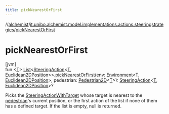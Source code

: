 ```yaml
---
title: pickNearestOrFirst
---
```

//[alchemist](../../index.html)/[it.unibo.alchemist.model.implementations.actions.steeringstrategies](index.html)/[pickNearestOrFirst](pick-nearest-or-first.html)



# pickNearestOrFirst



[jvm]\
fun <[T](pick-nearest-or-first.html)> [List](https://kotlinlang.org/api/latest/jvm/stdlib/kotlin.collections/-list/index.html)<[SteeringAction](../it.unibo.alchemist.model.interfaces/-steering-action/index.html)<[T](pick-nearest-or-first.html), [Euclidean2DPosition](../it.unibo.alchemist.model.implementations.positions/-euclidean2-d-position/index.html)>>.[pickNearestOrFirst](pick-nearest-or-first.html)(env: [Environment](../it.unibo.alchemist.model.interfaces/-environment/index.html)<[T](pick-nearest-or-first.html), [Euclidean2DPosition](../it.unibo.alchemist.model.implementations.positions/-euclidean2-d-position/index.html)>, pedestrian: [Pedestrian2D](../it.unibo.alchemist.model.interfaces/-pedestrian2-d/index.html)<[T](pick-nearest-or-first.html)>): [SteeringAction](../it.unibo.alchemist.model.interfaces/-steering-action/index.html)<[T](pick-nearest-or-first.html), [Euclidean2DPosition](../it.unibo.alchemist.model.implementations.positions/-euclidean2-d-position/index.html)>?



Picks the [SteeringActionWithTarget](../it.unibo.alchemist.model.interfaces/-steering-action-with-target/index.html) whose target is nearest to the [pedestrian](pick-nearest-or-first.html)'s current position, or the first action of the list if none of them has a defined target. If the list is empty, null is returned.




